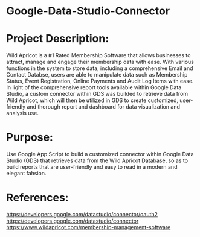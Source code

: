 # Google-Data-Studio-Connector
# Project Description:
  Wild Apricot is a #1 Rated Membership Software that allows businesses to attract, manage and engage their membership data with ease. With various functions in the system to store data, including a comprehensive Email and Contact Databse, users are able to manipulate data such as Membership Status, Event Registration, Online Payments and Audit Log Items with ease. In light of the comprehensive report tools available within Google Data Studio, a custom connector within GDS was builded to retrieve data from Wild Apricot, which will then be utilized in GDS to create customized, user-friendly and thorough report and dashboard for data visualization and analysis use.
# Purpose:
  Use Google App Script to build a customized connector within Google Data Studio (GDS) that retrieves data from the Wild Apricot Database, so as to build reports that are user-friendly and easy to read in a modern and elegant fahsion.
# References:
  https://developers.google.com/datastudio/connector/oauth2  
  https://developers.google.com/datastudio/connector  
  https://www.wildapricot.com/membership-management-software
  

